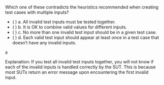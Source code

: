 <panel header="{{ icon_Q_A }} Statements about test input combinations">

Which one of these contradicts the heuristics recommended when creating test cases with multiple inputs?

- ( ) a. All invalid test inputs must be tested together.
- ( ) b. It is OK to combine valid values for different inputs.
- ( ) c. No more than one invalid test input should be in a given test case.
- ( ) d. Each valid test input should appear at least once in a test case that doesn’t have any invalid inputs.

<panel type="seamless" header="{{ icon_A }} Answer" minimized>

a

Explanation: If you test all invalid test inputs together, you will not know if each of the invalid inputs is handled correctly by the SUT. This is because most SUTs return an error message upon encountering the first invalid input.

</panel>
</panel>
